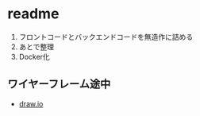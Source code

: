 # readme

1. フロントコードとバックエンドコードを無造作に詰める
1. あとで整理
1. Docker化


## ワイヤーフレーム途中

* [draw.io](https://drive.google.com/file/d/10_TuLvSiAlLqwT481x0TwDVYuAvxnWMN/view?usp=sharing)
